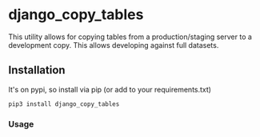 # django_copy_tables

This utility allows for copying tables from a production/staging server to a development copy. This allows developing against full datasets.

## Installation
It's on pypi, so install via pip (or add to your requirements.txt)
```
pip3 install django_copy_tables
```



### Usage


